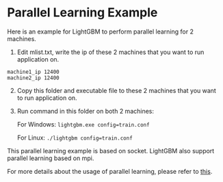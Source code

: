 Parallel Learning Example
=========================

Here is an example for LightGBM to perform parallel learning for 2 machines.

1. Edit mlist.txt, write the ip of these 2 machines that you want to run application on.

  ```
  machine1_ip 12400
  machine2_ip 12400
  ```

2. Copy this folder and executable file to these 2 machines that you want to run application on.

3. Run command in this folder on both 2 machines:

   For Windows: ```lightgbm.exe config=train.conf```

   For Linux: ```./lightgbm config=train.conf```

This parallel learning example is based on socket. LightGBM also support parallel learning based on mpi.

For more details about the usage of parallel learning, please refer to [this](https://github.com/Microsoft/LightGBM/blob/master/docs/Parallel-Learning-Guide.rst).
